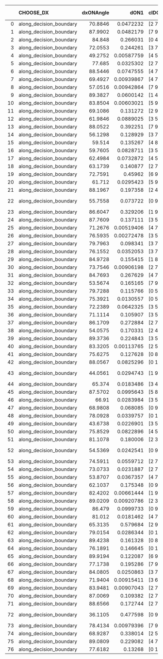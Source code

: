 |    | CHOOSE_DX               |   dxONAngle |       dON1 | cIDON1   |   dON_patch_1 |   nTON |        dON |   dxOFFAngle |       dOFF1 | cIDOFF1   |   dOFF_patch_1 |   nTOFF |        dOFF | SUCCESS   |   nExp |   dual_point_id |   subpoint_time_seconds |   total_execution_time |       logp |     dOFF/dON | Vote dOFF>dON   |
|---:|:------------------------|------------:|-----------:|:---------|--------------:|-------:|-----------:|-------------:|------------:|:----------|---------------:|--------:|------------:|:----------|-------:|----------------:|------------------------:|-----------------------:|-----------:|-------------:|:----------------|
|  0 | along_decision_boundary |     70.8846 | 0.0472232  | [2 7]    |    0.0472232  |      1 | 0.0472232  |      58.0993 | 0.0692219   | [2 7]     |    0.0692219   |       1 | 0.0692219   | True      |      1 |               3 |                1.97298  |                2.45197 |  0         |  1.46584     | True            |
|  1 | along_decision_boundary |     87.9902 | 0.0482179  | [7 9]    |    0.0482179  |      1 | 0.0482179  |      85.3602 | 0.205135    | [7 9]     |    0.205135    |       1 | 0.205135    | True      |      2 |               6 |                1.59357  |                4.15356 | -0.5       |  4.25432     | True            |
|  2 | along_decision_boundary |     84.848  | 0.266031   | [0 4]    |    0.266031   |      1 | 0.266031   |      79.1615 | 0.0361759   | [1 4]     |    0.0361759   |       1 | 0.0361759   | False     |      3 |               7 |                2.2412   |                6.39976 | -1         |  0.135984    | False           |
|  3 | along_decision_boundary |     72.0553 | 0.244261   | [3 7]    |    0.244261   |      1 | 0.244261   |      72.1534 | 0.144858    | [3 7]     |    0.144858    |       1 | 0.144858    | False     |      4 |              10 |                1.7741   |               12.8326  | -0.166667  |  0.593046    | False           |
|  4 | along_decision_boundary |     49.2752 | 0.00587759 | [4 5]    |    0.00587759 |      1 | 0.00587759 |      52.9143 | 0.00493787  | [4 5]     |    0.00493787  |       1 | 0.00493787  | False     |      5 |              14 |                1.27759  |               19.1299  | -0         |  0.840118    | False           |
|  5 | along_decision_boundary |     77.685  | 0.0325302  | [2 7]    |    0.0325302  |      1 | 0.0325302  |      73.4255 | 0.366049    | [2 7]     |    0.366049    |       1 | 0.366049    | True      |      6 |              15 |                4.96444  |               24.106   | -0.1       | 11.2526      | True            |
|  6 | along_decision_boundary |     88.5446 | 0.0747555  | [4 7]    |    0.0747555  |      1 | 0.0747555  |      89.4788 | 0.181597    | [4 7]     |    0.181597    |       1 | 0.181597    | True      |      7 |              17 |                2.62705  |               26.7782  | -0         |  2.42921     | True            |
|  7 | along_decision_boundary |     69.4927 | 0.00939867 | [4 7]    |    0.00939867 |      1 | 0.00939867 |      75.5858 | 0.141954    | [4 7]     |    0.141954    |       1 | 0.141954    | True      |      8 |              18 |                4.70334  |               31.4895  | -0.0714286 | 15.1036      | True            |
|  8 | along_decision_boundary |     57.0516 | 0.00942864 | [7 9]    |    0.00942864 |      1 | 0.00942864 |      53.0912 | 0.034569    | [7 9]     |    0.034569    |       1 | 0.034569    | True      |      9 |              19 |                2.07843  |               33.5728  | -0.25      |  3.66638     | True            |
|  9 | along_decision_boundary |     89.3827 | 0.0600142  | [1 4]    |    0.0600142  |      1 | 0.0600142  |      80.382  | 0.072347    | [0 4]     |    0.072347    |       1 | 0.072347    | True      |     10 |              20 |                1.69248  |               35.2733  | -0.5       |  1.2055      | True            |
| 10 | along_decision_boundary |     83.8504 | 0.00603021 | [5 9]    |    0.00603021 |      1 | 0.00603021 |      86.8399 | 0.0521788   | [5 9]     |    0.0521788   |       1 | 0.0521788   | True      |     11 |              21 |                1.38156  |               36.6619  | -0.8       |  8.6529      | True            |
| 11 | along_decision_boundary |     69.1086 | 0.131272   | [2 9]    |    0.131272   |      1 | 0.131272   |      73.3782 | 0.166903    | [2 9]     |    0.166903    |       1 | 0.166903    | True      |     12 |              24 |                1.36869  |               39.5293  | -1.13636   |  1.27143     | True            |
| 12 | along_decision_boundary |     61.9846 | 0.0889025  | [3 5]    |    0.0889025  |      1 | 0.0889025  |      61.2521 | 0.0884305   | [3 5]     |    0.0884305   |       1 | 0.0884305   | False     |     13 |              27 |                1.72109  |               41.328   | -1.5       |  0.994691    | False           |
| 13 | along_decision_boundary |     88.0522 | 0.392251   | [7 9]    |    0.392251   |      1 | 0.392251   |      76.9718 | 0.184632    | [7 9]     |    0.184632    |       1 | 0.184632    | False     |     14 |              28 |                3.18233  |               44.5184  | -0.961538  |  0.470698    | False           |
| 14 | along_decision_boundary |     56.1298 | 0.128929   | [3 7]    |    0.128929   |      1 | 0.128929   |      60.9344 | 0.123615    | [3 7]     |    0.123615    |       1 | 0.123615    | False     |     15 |              30 |                2.66446  |               53.9215  | -0.571429  |  0.958786    | False           |
| 15 | along_decision_boundary |     59.514  | 0.135267   | [4 8]    |    0.135267   |      1 | 0.135267   |      63.0558 | 0.149182    | [4 8]     |    0.149182    |       1 | 0.149182    | True      |     16 |              34 |                1.88862  |               59.5432  | -0.3       |  1.10287     | True            |
| 16 | along_decision_boundary |     59.7605 | 0.0828711  | [3 5]    |    0.0828711  |      1 | 0.0828711  |      72.4471 | 0.0715464   | [3 5]     |    0.0715464   |       1 | 0.0715464   | False     |     17 |              37 |                2.39397  |               64.7387  | -0.5       |  0.863346    | False           |
| 17 | along_decision_boundary |     62.4984 | 0.0732872  | [4 5]    |    0.0732872  |      1 | 0.0732872  |      66.1696 | 0.0149809   | [4 5]     |    0.0149809   |       1 | 0.0149809   | False     |     18 |              38 |                1.51848  |               66.2652  | -0.264706  |  0.204414    | False           |
| 18 | along_decision_boundary |     63.1739 | 0.140877   | [2 7]    |    0.140877   |      1 | 0.140877   |      62.4131 | 0.386983    | [2 7]     |    0.386983    |       1 | 0.386983    | True      |     19 |              40 |                3.24943  |               71.9277  | -0.111111  |  2.74695     | True            |
| 19 | along_decision_boundary |     72.7591 | 0.45962    | [6 9]    |    0.45962    |      1 | 0.45962    |      72.1253 | 0.0343274   | [6 9]     |    0.0343274   |       1 | 0.0343274   | False     |     20 |              41 |                4.84624  |               76.779   | -0.236842  |  0.0746865   | False           |
| 20 | along_decision_boundary |     61.712  | 0.0295423  | [5 9]    |    0.0295423  |      1 | 0.0295423  |      70.9984 | 0.242522    | [5 9]     |    0.242522    |       1 | 0.242522    | True      |     21 |              42 |                2.10741  |               78.8935  | -0.1       |  8.20931     | True            |
| 21 | along_decision_boundary |     88.1967 | 0.197358   | [2 4]    |    0.197358   |      1 | 0.197358   |      71.8546 | 0.19483     | [2 4]     |    0.19483     |       1 | 0.19483     | False     |     22 |              51 |                4.2318   |               84.924   | -0.214286  |  0.987192    | False           |
| 22 | along_decision_boundary |     55.7558 | 0.073722   | [0 9]    |    0.073722   |      1 | 0.073722   |      64.9777 | 1.30201e-05 | [0 9]     |    1.30201e-05 |       1 | 1.30201e-05 | False     |     23 |              53 |                1.36117  |               86.342   | -0.0909091 |  0.000176611 | False           |
| 23 | along_decision_boundary |     86.6047 | 0.329206   | [1 9]    |    0.329206   |      1 | 0.329206   |      73.4441 | 0.216989    | [0 9]     |    0.216989    |       1 | 0.216989    | False     |     24 |              54 |                1.92284  |               88.274   | -0.0217391 |  0.659128    | False           |
| 24 | along_decision_boundary |     87.7609 | 0.137111   | [3 5]    |    0.137111   |      1 | 0.137111   |      70.3916 | 0.0737995   | [3 5]     |    0.0737995   |       1 | 0.0737995   | False     |     25 |              55 |                2.3459   |               90.6289  | -0         |  0.538247    | False           |
| 25 | along_decision_boundary |     71.2676 | 0.00519406 | [4 7]    |    0.00519406 |      1 | 0.00519406 |      69.1317 | 0.0504483   | [4 7]     |    0.0504483   |       1 | 0.0504483   | True      |     26 |              65 |                1.80116  |               97.0386  | -0.02      |  9.71269     | True            |
| 26 | along_decision_boundary |     76.5935 | 0.00272478 | [3 5]    |    0.00272478 |      1 | 0.00272478 |      75.8265 | 0.00553848  | [3 5]     |    0.00553848  |       1 | 0.00553848  | True      |     27 |              66 |                1.00138  |               98.0492  | -0         |  2.03263     | True            |
| 27 | along_decision_boundary |     79.7963 | 0.098341   | [3 7]    |    0.098341   |      1 | 0.098341   |      77.6091 | 0.146192    | [3 7]     |    0.146192    |       1 | 0.146192    | True      |     28 |              71 |                1.69372  |              104.111   | -0.0185185 |  1.48659     | True            |
| 28 | along_decision_boundary |     76.1552 | 0.0352053  | [3 7]    |    0.0352053  |      1 | 0.0352053  |      79.2484 | 0.116       | [3 7]     |    0.116       |       1 | 0.116       | True      |     29 |              72 |                1.79479  |              105.911   | -0.0714286 |  3.29496     | True            |
| 29 | along_decision_boundary |     84.9728 | 0.155415   | [1 8]    |    0.155415   |      1 | 0.155415   |      74.8484 | 0.227527    | [0 8]     |    0.227527    |       1 | 0.227527    | True      |     30 |              74 |                3.22141  |              109.202   | -0.155172  |  1.464       | True            |
| 30 | along_decision_boundary |     73.7546 | 0.00906198 | [2 7]    |    0.00906198 |      1 | 0.00906198 |      84.4657 | 0.176862    | [2 7]     |    0.176862    |       1 | 0.176862    | True      |     31 |              75 |                3.65104  |              112.858   | -0.266667  | 19.5169      | True            |
| 31 | along_decision_boundary |     84.7693 | 0.267629   | [4 7]    |    0.267629   |      1 | 0.267629   |      73.9056 | 0.509558    | [4 7]     |    0.509558    |       1 | 0.509558    | True      |     32 |              78 |                8.18152  |              122.807   | -0.403226  |  1.90397     | True            |
| 32 | along_decision_boundary |     53.5674 | 0.165165   | [7 9]    |    0.165165   |      1 | 0.165165   |      60.2223 | 0.14606     | [7 9]     |    0.14606     |       1 | 0.14606     | False     |     33 |              80 |                2.30399  |              128.52    | -0.5625    |  0.884324    | False           |
| 33 | along_decision_boundary |     79.7288 | 0.115766   | [0 5]    |    0.115766   |      1 | 0.115766   |      84.2653 | 0.0398191   | [1 5]     |    0.0398191   |       1 | 0.0398191   | False     |     34 |              81 |                2.1518   |              130.677   | -0.378788  |  0.343961    | False           |
| 34 | along_decision_boundary |     75.3921 | 0.0130557  | [0 5]    |    0.0130557  |      1 | 0.0130557  |      87.7276 | 0.0874458   | [1 5]     |    0.0874458   |       1 | 0.0874458   | True      |     35 |              82 |                2.7918   |              133.475   | -0.235294  |  6.6979      | True            |
| 35 | along_decision_boundary |     72.2389 | 0.0642325  | [3 5]    |    0.0642325  |      1 | 0.0642325  |      68.4646 | 0.0204326   | [3 5]     |    0.0204326   |       1 | 0.0204326   | False     |     36 |              83 |                2.19089  |              135.673   | -0.357143  |  0.318104    | False           |
| 36 | along_decision_boundary |     71.1114 | 0.105907   | [3 5]    |    0.105907   |      1 | 0.105907   |      77.3016 | 0.256638    | [3 5]     |    0.256638    |       1 | 0.256638    | True      |     37 |              85 |                1.34378  |              139.056   | -0.222222  |  2.42324     | True            |
| 37 | along_decision_boundary |     86.1709 | 0.272884   | [2 7]    |    0.272884   |      1 | 0.272884   |      62.8232 | 0.0507593   | [2 7]     |    0.0507593   |       1 | 0.0507593   | False     |     38 |              86 |                2.78942  |              141.851   | -0.337838  |  0.18601     | False           |
| 38 | along_decision_boundary |     54.0575 | 0.170331   | [2 4]    |    0.170331   |      1 | 0.170331   |      53.6568 | 0.0125061   | [2 4]     |    0.0125061   |       1 | 0.0125061   | False     |     39 |              87 |                3.41685  |              145.273   | -0.210526  |  0.0734225   | False           |
| 39 | along_decision_boundary |     89.3736 | 0.224843   | [3 5]    |    0.224843   |      1 | 0.224843   |      81.0404 | 0.236248    | [3 5]     |    0.236248    |       1 | 0.236248    | True      |     40 |              91 |                3.85684  |              153.089   | -0.115385  |  1.05073     | True            |
| 40 | along_decision_boundary |     83.3205 | 0.00113765 | [2 5]    |    0.00113765 |      1 | 0.00113765 |      77.2884 | 0.0499707   | [2 5]     |    0.0499707   |       1 | 0.0499707   | True      |     41 |              93 |                1.09312  |              154.237   | -0.2       | 43.9243      | True            |
| 41 | along_decision_boundary |     75.6275 | 0.127628   | [0 8]    |    0.127628   |      1 | 0.127628   |      78.4054 | 0.406193    | [1 8]     |    0.406193    |       1 | 0.406193    | True      |     42 |              94 |                3.31056  |              157.556   | -0.304878  |  3.18262     | True            |
| 42 | along_decision_boundary |     88.0567 | 0.0825296  | [0 1]    |    0.0825296  |      1 | 0.0825296  |      86.1737 | 0.0423764   | [0 1]     |    0.0423764   |       1 | 0.0423764   | False     |     43 |              95 |                2.06136  |              159.625   | -0.428571  |  0.51347     | False           |
| 43 | along_decision_boundary |     44.0561 | 0.0294743  | [1 9]    |    0.0294743  |      1 | 0.0294743  |      60.1198 | 2.88798e-05 | [0 9]     |    2.88798e-05 |       1 | 2.88798e-05 | False     |     44 |              97 |                1.04947  |              160.729   | -0.290698  |  0.000979829 | False           |
| 44 | along_decision_boundary |     65.374  | 0.0183486  | [3 4]    |    0.0183486  |      1 | 0.0183486  |      71.088  | 0.239188    | [3 4]     |    0.239188    |       1 | 0.239188    | True      |     45 |             103 |                3.42524  |              164.386   | -0.181818  | 13.0357      | True            |
| 45 | along_decision_boundary |     87.5702 | 0.0995643  | [5 8]    |    0.0995643  |      1 | 0.0995643  |      75.4749 | 0.0113806   | [5 8]     |    0.0113806   |       1 | 0.0113806   | False     |     46 |             105 |                1.80463  |              166.25    | -0.277778  |  0.114304    | False           |
| 46 | along_decision_boundary |     66.91   | 0.0283984  | [3 5]    |    0.0283984  |      1 | 0.0283984  |      61.5108 | 0.106413    | [3 5]     |    0.106413    |       1 | 0.106413    | True      |     47 |             107 |                1.73378  |              168.049   | -0.173913  |  3.74714     | True            |
| 47 | along_decision_boundary |     68.9808 | 0.068085   | [0 9]    |    0.068085   |      1 | 0.068085   |      74.3433 | 0.00681636  | [1 9]     |    0.00681636  |       1 | 0.00681636  | False     |     48 |             108 |                2.33529  |              170.392   | -0.265957  |  0.100115    | False           |
| 48 | along_decision_boundary |     78.0928 | 0.0339757  | [0 1]    |    0.0339757  |      1 | 0.0339757  |      82.4392 | 0.0096121   | [0 1]     |    0.0096121   |       1 | 0.0096121   | False     |     49 |             109 |                1.2668   |              171.668   | -0.166667  |  0.282911    | False           |
| 49 | along_decision_boundary |     43.6738 | 0.0226901  | [3 5]    |    0.0226901  |      1 | 0.0226901  |      48.9094 | 0.301592    | [3 5]     |    0.301592    |       1 | 0.301592    | True      |     50 |             116 |                3.22089  |              180.977   | -0.0918367 | 13.2918      | True            |
| 50 | along_decision_boundary |     75.8529 | 0.0822896  | [4 5]    |    0.0822896  |      1 | 0.0822896  |      79.6292 | 0.0847093   | [4 5]     |    0.0847093   |       1 | 0.0847093   | True      |     51 |             119 |                3.02799  |              187.52    | -0.16      |  1.0294      | True            |
| 51 | along_decision_boundary |     81.1078 | 0.180006   | [2 3]    |    0.180006   |      1 | 0.180006   |      72.1439 | 0.27496     | [2 3]     |    0.27496     |       1 | 0.27496     | True      |     52 |             120 |                4.73599  |              192.261   | -0.245098  |  1.5275      | True            |
| 52 | along_decision_boundary |     54.5369 | 0.0242541  | [0 9]    |    0.0242541  |      1 | 0.0242541  |      75.8    | 9.98311e-05 | [1 9]     |    9.98311e-05 |       1 | 9.98311e-05 | False     |     53 |             121 |                0.846192 |              193.112   | -0.346154  |  0.00411605  | False           |
| 53 | along_decision_boundary |     74.5911 | 0.0559712  | [2 7]    |    0.0559712  |      1 | 0.0559712  |      79.3968 | 0.21416     | [2 7]     |    0.21416     |       1 | 0.21416     | True      |     54 |             126 |                3.14048  |              196.411   | -0.235849  |  3.82624     | True            |
| 54 | along_decision_boundary |     73.0733 | 0.0231887  | [2 7]    |    0.0231887  |      1 | 0.0231887  |      81.4465 | 0.0136262   | [2 7]     |    0.0136262   |       1 | 0.0136262   | False     |     55 |             127 |                1.50738  |              197.923   | -0.333333  |  0.587621    | False           |
| 55 | along_decision_boundary |     53.8707 | 0.0367357  | [4 7]    |    0.0367357  |      1 | 0.0367357  |      63.6221 | 0.108717    | [4 7]     |    0.108717    |       1 | 0.108717    | True      |     56 |             129 |                2.17433  |              200.17    | -0.227273  |  2.95944     | True            |
| 56 | along_decision_boundary |     62.1037 | 0.175348   | [0 9]    |    0.175348   |      1 | 0.175348   |      78.072  | 0.236304    | [1 9]     |    0.236304    |       1 | 0.236304    | True      |     57 |             139 |                2.61556  |              211.45    | -0.321429  |  1.34763     | True            |
| 57 | along_decision_boundary |     82.4202 | 0.00661444 | [1 9]    |    0.00661444 |      1 | 0.00661444 |      86.1494 | 0.00734368  | [0 9]     |    0.00734368  |       1 | 0.00734368  | True      |     58 |             146 |                0.984011 |              218.85    | -0.429825  |  1.11025     | True            |
| 58 | along_decision_boundary |     89.0209 | 0.00920786 | [2 3]    |    0.00920786 |      1 | 0.00920786 |      74.4582 | 0.0826151   | [2 3]     |    0.0826151   |       1 | 0.0826151   | True      |     59 |             148 |                1.97984  |              222.52    | -0.551724  |  8.97223     | True            |
| 59 | along_decision_boundary |     86.479  | 0.0999733  | [0 9]    |    0.0999733  |      1 | 0.0999733  |      83.0848 | 0.259868    | [1 9]     |    0.259868    |       1 | 0.259868    | True      |     60 |             149 |                4.36666  |              226.896   | -0.686441  |  2.59937     | True            |
| 60 | along_decision_boundary |     81.012  | 0.0181462  | [4 7]    |    0.0181462  |      1 | 0.0181462  |      84.7509 | 0.486795    | [4 7]     |    0.486795    |       1 | 0.486795    | True      |     61 |             153 |                2.1982   |              229.26    | -0.833333  | 26.8263      | True            |
| 61 | along_decision_boundary |     65.3135 | 0.579684   | [2 9]    |    0.579684   |      1 | 0.579684   |      48.3255 | 0.236577    | [2 9]     |    0.236577    |       1 | 0.236577    | False     |     62 |             156 |                3.0937   |              232.446   | -0.991803  |  0.408114    | False           |
| 62 | along_decision_boundary |     79.0154 | 0.0286344  | [0 1]    |    0.0286344  |      1 | 0.0286344  |      69.9596 | 0.536332    | [0 1]     |    0.536332    |       1 | 0.536332    | True      |     63 |             157 |                5.43111  |              237.883   | -0.806452  | 18.7303      | True            |
| 63 | along_decision_boundary |     89.4238 | 0.161328   | [0 8]    |    0.161328   |      1 | 0.161328   |      67.6481 | 0.137312    | [1 8]     |    0.137312    |       1 | 0.137312    | False     |     64 |             158 |                3.97701  |              241.867   | -0.960317  |  0.851138    | False           |
| 64 | along_decision_boundary |     76.1891 | 0.146645   | [0 1]    |    0.146645   |      1 | 0.146645   |      87.0071 | 0.0562424   | [0 1]     |    0.0562424   |       1 | 0.0562424   | False     |     65 |             160 |                1.49336  |              243.422   | -0.78125   |  0.383527    | False           |
| 65 | along_decision_boundary |     89.9194 | 0.122087   | [6 9]    |    0.122087   |      1 | 0.122087   |      83.5438 | 0.273288    | [6 9]     |    0.273288    |       1 | 0.273288    | True      |     66 |             161 |                2.04963  |              245.482   | -0.623077  |  2.23846     | True            |
| 66 | along_decision_boundary |     77.1738 | 0.195286   | [7 9]    |    0.195286   |      1 | 0.195286   |      78.8877 | 0.0904673   | [7 9]     |    0.0904673   |       1 | 0.0904673   | False     |     67 |             163 |                2.31107  |              247.866   | -0.757576  |  0.463256    | False           |
| 67 | along_decision_boundary |     84.0805 | 0.0250863  | [3 7]    |    0.0250863  |      1 | 0.0250863  |      85.9507 | 0.366445    | [3 7]     |    0.366445    |       1 | 0.366445    | True      |     68 |             165 |                2.36146  |              253.803   | -0.604478  | 14.6074      | True            |
| 68 | along_decision_boundary |     71.9404 | 0.00915411 | [3 6]    |    0.00915411 |      1 | 0.00915411 |      73.4673 | 0.252303    | [3 6]     |    0.252303    |       1 | 0.252303    | True      |     69 |             167 |                1.73226  |              257.799   | -0.735294  | 27.5617      | True            |
| 69 | along_decision_boundary |     83.9481 | 0.00907043 | [2 7]    |    0.00907043 |      1 | 0.00907043 |      89.2232 | 0.241931    | [2 7]     |    0.241931    |       1 | 0.241931    | True      |     70 |             168 |                3.69692  |              261.505   | -0.876812  | 26.6725      | True            |
| 70 | along_decision_boundary |     87.0069 | 0.109382   | [2 7]    |    0.109382   |      1 | 0.109382   |      76.0295 | 0.104562    | [2 7]     |    0.104562    |       1 | 0.104562    | False     |     71 |             169 |                2.80962  |              264.323   | -1.02857   |  0.955929    | False           |
| 71 | along_decision_boundary |     88.6566 | 0.172744   | [2 7]    |    0.172744   |      1 | 0.172744   |      72.6168 | 0.100765    | [2 7]     |    0.100765    |       1 | 0.100765    | False     |     72 |             170 |                4.12948  |              268.462   | -0.852113  |  0.58332     | False           |
| 72 | along_decision_boundary |     36.1105 | 0.477598   | [0 9]    |    0.477598   |      1 | 0.477598   |      49.0624 | 1.46559e-06 | [0 9]     |    1.46559e-06 |       1 | 1.46559e-06 | False     |     73 |             172 |                2.85879  |              271.386   | -0.694444  |  3.06866e-06 | False           |
| 73 | along_decision_boundary |     78.4134 | 0.00979396 | [7 9]    |    0.00979396 |      1 | 0.00979396 |      80.3504 | 0.0257023   | [7 9]     |    0.0257023   |       1 | 0.0257023   | True      |     74 |             174 |                1.92959  |              276.018   | -0.554795  |  2.62431     | True            |
| 74 | along_decision_boundary |     68.9287 | 0.338014   | [2 5]    |    0.338014   |      1 | 0.338014   |      68.543  | 0.0420612   | [2 5]     |    0.0420612   |       1 | 0.0420612   | False     |     75 |             176 |                4.22123  |              280.28    | -0.675676  |  0.124436    | False           |
| 75 | along_decision_boundary |     89.0809 | 0.229082   | [4 7]    |    0.229082   |      1 | 0.229082   |      88.0563 | 0.101583    | [4 7]     |    0.101583    |       1 | 0.101583    | False     |     76 |             177 |                1.90865  |              282.197   | -0.54      |  0.443434    | False           |
| 76 | along_decision_boundary |     77.6182 | 0.13268    | [0 1]    |    0.13268    |      1 | 0.13268    |      74.1621 | 0.133584    | [0 1]     |    0.133584    |       1 | 0.133584    | True      |     77 |             178 |                2.41672  |              284.619   | -0.421053  |  1.00681     | True            |